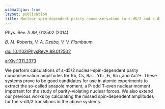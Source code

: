 ```yaml
---
usemathjax: true
layout: publication
title: Nuclear-spin-dependent parity nonconservation in s-d5/2 and s-d3/2 transitions
---
```


Phys. Rev. A *89*, 012502 (2014)

_B. M. Roberts, V. A. Dzuba, V. V. Flambaum_

[doi:10.1103/PhysRevA.89.012502](http://dx.doi.org/10.1103/PhysRevA.89.012502)

[arXiv:1311.2373](http://arxiv.org/abs/1311.2373)


We perform calculations of s-d5/2 nuclear-spin-dependent parity nonconservation amplitudes for Rb, Cs, Ba+, Yb+,Fr, Ra+,and Ac2+. These systems prove to be good candidates for use in atomic experiments to extract the so-called anapole moment, a P-odd T-even nuclear moment important for the study of parity-violating nuclear forces. We also extend our previous works by calculating the missed spin-dependent amplitudes for the s-d3/2 transitions in the above systems.

